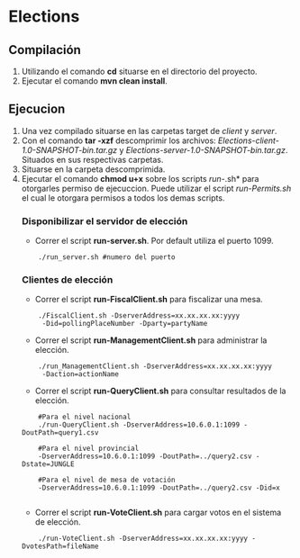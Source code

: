 # Elections

## Compilación
1. Utilizando el comando **cd** situarse en el directorio del proyecto.
2. Ejecutar el comando **mvn clean install**.

## Ejecucion
1. Una vez compilado situarse en las carpetas target de *client* y *server*.
2. Con el comando **tar -xzf** descomprimir los archivos: *Elections-client-1.0-SNAPSHOT-bin.tar.gz* y *Elections-server-1.0-SNAPSHOT-bin.tar.gz*.
Situados en sus respectivas carpetas. 
3. Situarse en la carpeta descomprimida.
4. Ejecutar el comando **chmod u+x** sobre los scripts *run-*.sh* para otorgarles permiso de ejecuccion.
Puede utilizar el script *run-Permits.sh* el cual le otorgara permisos a todos los demas scripts.
    ### Disponibilizar el servidor de elección
    - Correr el script **run-server.sh**. Por default utiliza el puerto 1099.
    ```$xslt
        ./run_server.sh #numero del puerto
    ```
    ### Clientes de elección
    - Correr el script **run-FiscalClient.sh** para fiscalizar una mesa.
    ```$xslt
        ./FiscalClient.sh -DserverAddress=xx.xx.xx.xx:yyyy
         -Did=​pollingPlaceNumber -Dparty=​partyName​
    ```
    - Correr el script **run-ManagementClient.sh** para administrar la elección.
    ```$xslt
        ./run_ManagementClient.sh -DserverAddress=​xx.xx.xx.xx:yyyy​
         -Daction=​actionName
    ```
    - Correr el script **run-QueryClient.sh** para consultar resultados de la elección.
    ```$xslt
        #Para el nivel nacional
        ./run-QueryClient.sh -DserverAddress=10.6.0.1:1099 -DoutPath=query1.csv
        
        #Para el nivel provincial
        -DserverAddress=10.6.0.1:1099 -DoutPath=../query2.csv -Dstate=JUNGLE
        
        #Para el nivel de mesa de votación
        -DserverAddress=10.6.0.1:1099 -DoutPath=../query2.csv -Did=x
        
    ```
    - Correr el script **run-VoteClient.sh** para cargar votos en el sistema de elección.
    ```$xslt
        ./run-VoteClient.sh -DserverAddress=​xx.xx.xx.xx:yyyy​ -DvotesPath=​fileName
    ```
    
    
    


